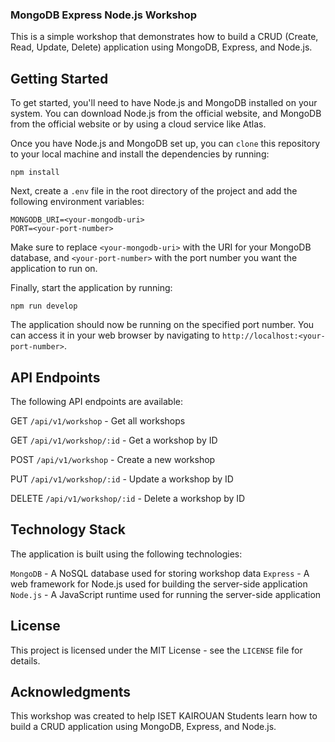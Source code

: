 ### MongoDB Express Node.js Workshop

This is a simple workshop that demonstrates how to build a CRUD (Create, Read, Update, Delete) application using MongoDB, Express, and Node.js.

## Getting Started

To get started, you'll need to have Node.js and MongoDB installed on your system. You can download Node.js from the official website, and MongoDB from the official website or by using a cloud service like Atlas.

Once you have Node.js and MongoDB set up, you can `clone` this repository to your local machine and install the dependencies by running:

```
npm install
```

Next, create a `.env` file in the root directory of the project and add the following environment variables:

```
MONGODB_URI=<your-mongodb-uri>
PORT=<your-port-number>
```

Make sure to replace `<your-mongodb-uri>` with the URI for your MongoDB database, and `<your-port-number>` with the port number you want the application to run on.

Finally, start the application by running:

```
npm run develop
```

The application should now be running on the specified port number. You can access it in your web browser by navigating to `http://localhost:<your-port-number>`.

## API Endpoints

The following API endpoints are available:

GET `/api/v1/workshop` - Get all workshops

GET `/api/v1/workshop/:id` - Get a workshop by ID

POST `/api/v1/workshop` - Create a new workshop

PUT `/api/v1/workshop/:id` - Update a workshop by ID

DELETE `/api/v1/workshop/:id` - Delete a workshop by ID

## Technology Stack

The application is built using the following technologies:

`MongoDB` - A NoSQL database used for storing workshop data
`Express` - A web framework for Node.js used for building the server-side application
`Node.js` - A JavaScript runtime used for running the server-side application

## License

This project is licensed under the MIT License - see the `LICENSE` file for details.

## Acknowledgments

This workshop was created to help ISET KAIROUAN Students learn how to build a CRUD application using MongoDB, Express, and Node.js. 
